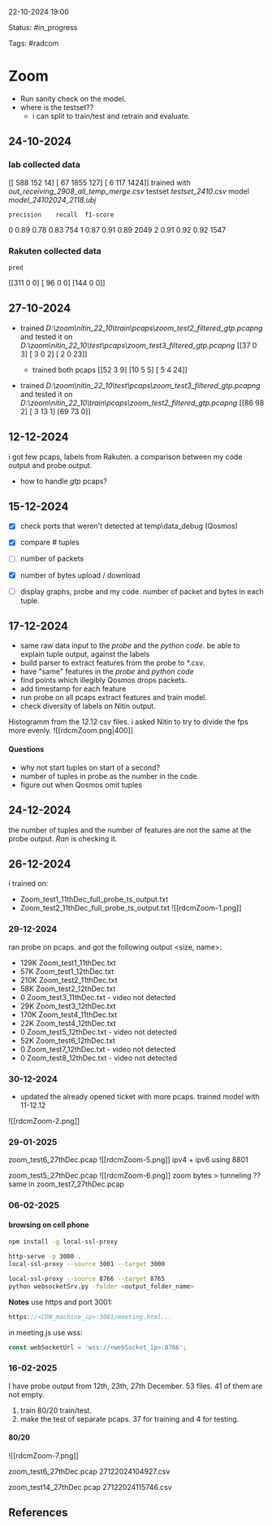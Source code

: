 

22-10-2024 19:00

Status: #in_progress

Tags: #radcom

# Zoom

- Run sanity check on the model. 
- where is the testset??
	- i can split to train/test and retrain and evaluate.


## 24-10-2024
### lab collected data

[[ 588  152   14]
 [  67 1855  127]
 [   6  117 1424]]
trained with *out_receiving_2908_all_temp_merge.csv*
testset *testset_2410.csv*
model *model_24102024_2118.ubj*

	precision    recall  f1-score

   0       0.89      0.78      0.83       754
   1       0.87      0.91      0.89      2049
   2       0.91      0.92      0.92      1547

### Rakuten collected data
	pred
[[311   0   0]
 [ 96   0   0]
 [144   0   0]]


## 27-10-2024

- trained *D:\zoom\nitin_22_10\train\pcaps\zoom_test2_filtered_gtp.pcapng* and tested it on *D:\zoom\nitin_22_10\test\pcaps\zoom_test3_filtered_gtp.pcapng*
[[37  0  3]
 [ 3  0  2]
 [ 2  0 23]]
  - trained both pcaps
  [[52  3  9]
 [10  5  5]
 [ 5  4 24]]

- trained *D:\zoom\nitin_22_10\test\pcaps\zoom_test3_filtered_gtp.pcapng* and tested it on *D:\zoom\nitin_22_10\train\pcaps\zoom_test2_filtered_gtp.pcapng*
[[86 98  2]
 [ 3 13  1]
 [69 73  0]]

## 12-12-2024

i got few pcaps, labels from Rakuten.
a comparison between my code output and probe output.
- how to handle *gtp* pcaps?


## 15-12-2024

- [x]  check ports that weren't detected  at temp\data_debug (Qosmos)
- [x] compare # tuples
- [ ] number of packets
- [x] number of bytes upload / download
- [ ] display graphs, probe and my code. number of packet and bytes in each tuple.


## 17-12-2024

- same raw data input to the *probe* and the *python code*. be able to explain tuple output, against the labels
- build parser to extract features from the probe to *.csv.
- have "same" features in the *probe* and *python code*
- find points which illegibly Qosmos drops packets.
- add timestamp for each feature
- run probe on all pcaps extract features and train model.
- check diversity of labels on Nitin output.

Histogramm from the 12.12 csv files.
i asked Nitin to try to divide the fps more evenly.
![[rdcmZoom.png|400]]

#### Questions

- why not start tuples on start of a second?
- number of tuples in probe as the number in the code.
- figure out when Qosmos omit tuples

## 24-12-2024

the number of tuples and the number of features are not the same at the probe output. *Ran* is checking it.

## 26-12-2024

i trained on:
- Zoom_test1_11thDec_full_probe_ts_output.txt
- Zoom_test2_11thDec_full_probe_ts_output.txt
![[rdcmZoom-1.png]]

### 29-12-2024

ran probe on pcaps. and got the following output <size, name>:
- 129K  Zoom_test1_11thDec.txt
- 57K Zoom_test1_12thDec.txt
- 210K Zoom_test2_11thDec.txt
- 58K Zoom_test2_12thDec.txt
- 0 Zoom_test3_11thDec.txt - video not detected
- 29K Zoom_test3_12thDec.txt
- 170K Zoom_test4_11thDec.txt
- 22K Zoom_test4_12thDec.txt
- 0 Zoom_test5_12thDec.txt - video not detected
- 52K Zoom_test6_12thDec.txt
- 0 Zoom_test7_12thDec.txt - video not detected
- 0 Zoom_test8_12thDec.txt - video not detected


### 30-12-2024
- updated the already opened ticket with more pcaps.
trained model with 11-12.12 

![[rdcmZoom-2.png]]


### 29-01-2025
zoom_test6_27thDec.pcap
![[rdcmZoom-5.png]]
ipv4 + ipv6 using 8801

zoom_test5_27thDec.pcap
![[rdcmZoom-6.png]]
zoom bytes > tunneling ??
same in zoom_test7_27thDec.pcap

### 06-02-2025

#### browsing on cell phone
``` bash
npm install -g local-ssl-proxy

http-serve -p 3000 .
local-ssl-proxy --source 3001 --target 3000

local-ssl-proxy --source 8766 --target 8765
python websocketSrv.py -folder <output_folder_name>
```

**Notes**
use https and port 3001:
``` javascript
https://<CDN_machine_ip>:3001/meeting.html...
```

in meeting.js
use wss:
``` javascript
const webSocketUrl = 'wss://<webSocket_ip>:8766';
```

### 16-02-2025

I have probe output from 12th, 23th, 27th December.
53 files. 41 of them are not empty.
1. train 80/20 train/test. 
2. make the test of separate pcaps. 37 for training and 4 for testing.

#### 80/20
![[rdcmZoom-7.png]]

zoom_test6_27thDec.pcap
27122024104927.csv

zoom_test14_27thDec.pcap
27122024115746.csv





## References


